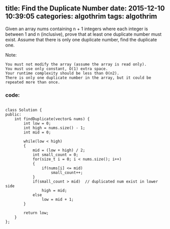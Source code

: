 title: Find the Duplicate Number
date: 2015-12-10 10:39:05
categories: algothrim
tags: algothrim
---

 Given an array nums containing n + 1 integers where each integer is between 1 and n (inclusive), prove that at least one duplicate number must exist. Assume that there is only one duplicate number, find the duplicate one.

Note:

    You must not modify the array (assume the array is read only).
    You must use only constant, O(1) extra space.
    Your runtime complexity should be less than O(n2).
    There is only one duplicate number in the array, but it could be repeated more than once.



### code:
<pre><code>
class Solution {
public:
    int findDuplicate(vector<int>& nums) {
        int low = 0;
        int high = nums.size() - 1;
        int mid = 0;

        while(low < high)
        {
            mid = (low + high) / 2;
            int small_count = 0;
            for(size_t i = 0; i < nums.size(); i++)
            {
                if(nums[i] <= mid)
                    small_count++;
            }
            if(small_count > mid)  // duplicated num exist in lower side
                high = mid;
            else
                low = mid + 1;
        }

        return low;
    }
};
</code></pre>